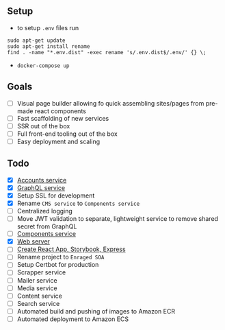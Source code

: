Setup
--

- to setup `.env` files run 
```shell
sudo apt-get update 
sudo apt-get install rename
find . -name "*.env.dist" -exec rename 's/.env.dist$/.env/' {} \;
```
- `docker-compose up`

Goals
--
* [ ] Visual page builder allowing fo quick assembling sites/pages from pre-made react components
* [ ] Fast scaffolding of new services
* [ ] SSR out of the box 
* [ ] Full front-end tooling out of the box
* [ ] Easy deployment and scaling 

Todo
--

* [x] [Accounts service](https://github.com/gniewomir/django-react-cms/tree/master/services/accounts)
* [x] [GraphQL service](https://github.com/gniewomir/django-react-cms/tree/master/services/graphql)
* [x] Setup SSL for development
* [x] Rename `CMS service` to `Components service` 
* [ ] Centralized logging 
* [ ] Move JWT validation to separate, lightweight service to remove shared secret from GraphQL
* [ ] [Components service](https://github.com/gniewomir/django-react-cms/tree/master/services/cms)
* [x] [Web server](https://github.com/gniewomir/django-react-cms/tree/master/services/nginx)
* [ ] [Create React App, Storybook, Express](https://github.com/gniewomir/django-react-cms/tree/master/services/react)
* [ ] Rename project to `Enraged SOA`
* [ ] Setup Certbot for production
* [ ] Scrapper service
* [ ] Mailer service
* [ ] Media service
* [ ] Content service
* [ ] Search service 
* [ ] Automated build and pushing of images to Amazon ECR
* [ ] Automated deployment to Amazon ECS